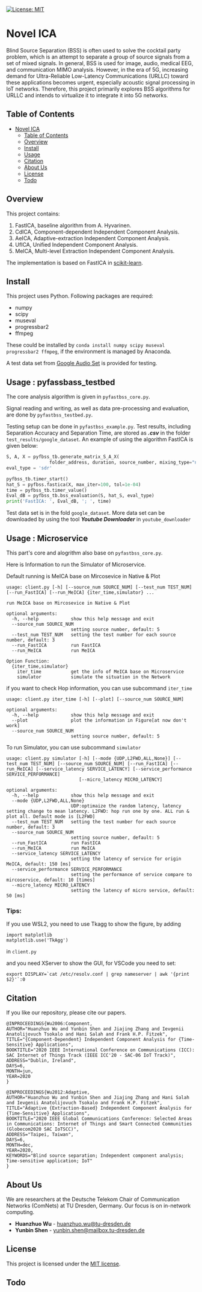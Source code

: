 [![License: MIT](https://img.shields.io/badge/License-MIT-yellow.svg)](https://opensource.org/licenses/MIT)

# Novel ICA
Blind Source Separation (BSS) is often used to solve the cocktail party problem, which is an attempt to separate a group of source signals from a set of mixed signals.
In general, BSS is used for image, audio, medical EEG, and communication MIMO analysis.
However, in the era of 5G, increasing demand for Ultra-Reliable Low-Latency Communications (URLLC) toward these applications becomes urgent, especially acoustic signal processing in IoT networks. Therefore, this project primarily explores BSS algorithms for URLLC and intends to virtualize it to integrate it into 5G networks.

## Table of Contents

- [Novel ICA](#novel-ica)
  - [Table of Contents](#table-of-contents)
  - [Overview](#overview)
  - [Install](#install)
  - [Usage](#usage)
  - [Citation](#citation)
  - [About Us](#about-us)
  - [License](#license)
  - [Todo](#todo)

## Overview
This project contains:
1. FastICA, baseline algorithm from A. Hyvarinen.
2. CdICA, Component-dependent Independent Component Analysis.
3. AeICA, Adaptive-extraction Independent Component Analysis.
4. UfICA, Unified Independent Component Analysis.
5. MeICA, Multi-level Extraction Independent Component Analysis.

The implementation is based on FastICA in [scikit-learn](https://scikit-learn.org/stable/). 

## Install 
This project uses Python. Following packages are required:
- numpy
- scipy
- museval
- progressbar2
- ffmpeg

These could be installed by `conda install numpy scipy museval progressbar2 ffmpeg`, if the environment is managed by Anaconda.

A test data set from [Google Audio Set](https://research.google.com/audioset/) is provided for testing.

## Usage : pyfassbass_testbed
The core analysis algorithm is given in `pyfastbss_core.py`.

Signal reading and writing, as well as data pre-processing and evaluation, are done by `pyfastbss_testbed.py`.

Testing setup can be done in `pyfastbss_example.py`. Test results, including Separation Accuracy and Separation Time, are stored as ***.csv*** in the folder `test_results/google_dataset`. An example of using the algorithm FastICA is given below:
```python
S, A, X = pyfbss_tb.generate_matrix_S_A_X(
                folder_address, duration, source_number, mixing_type="normal", max_min=(1, 0.01), mu_sigma=(0, 1))
eval_type = 'sdr'

pyfbss_tb.timer_start()
hat_S = pyfbss.fastica(X, max_iter=100, tol=1e-04)
time = pyfbss_tb.timer_value()
Eval_dB = pyfbss_tb.bss_evaluation(S, hat_S, eval_type)
print('FastICA: ', Eval_dB, '; ', time)
```

Test data set is in the fold `google_dataset`. More data set can be downloaded by using the tool ***Youtube Downloader*** in `youtube_downloader`
## Usage : Microservice
This part's core and alogrithm also base on `pyfastbss_core.py`.

Here is Information to run the Simulator of Microservice. 

Default running is MeICA base on Mircosevice in Native & Plot
```
usage: client.py [-h] [--source_num SOURCE_NUM] [--test_num TEST_NUM] [--run_FastICA] [--run_MeICA] {iter_time,simulator} ...

run MeICA base on Mircosevice in Native & Plot

optional arguments:
  -h, --help            show this help message and exit
  --source_num SOURCE_NUM
                        setting source number, default: 5
  --test_num TEST_NUM   setting the test number for each source number, default: 3
  --run_FastICA         run FastICA
  --run_MeICA           run MeICA

Option Function:
  {iter_time,simulator}
    iter_time           get the info of MeICA base on Microservice
    simulator           simulate the situation in the Network
```

if you want to check Hop information, you can use subcommand `iter_time`
```
usage: client.py iter_time [-h] [--plot] [--source_num SOURCE_NUM]

optional arguments:
  -h, --help            show this help message and exit
  --plot                plot the information in Figure[at now don't work]
  --source_num SOURCE_NUM
                        setting source number, default: 5

```
To run Simulator, you can use subcommand `simulator`
```
usage: client.py simulator [-h] [--mode {UDP,L2FWD,ALL,None}] [--test_num TEST_NUM] [--source_num SOURCE_NUM] [--run_FastICA] [--run_MeICA] [--service_latency SERVICE_LATENCY] [--service_performance SERVICE_PERFORMANCE]
                           [--micro_latency MICRO_LATENCY]

optional arguments:
  -h, --help            show this help message and exit
  --mode {UDP,L2FWD,ALL,None}
                        UDP:optimaize the random latency, latency setting change to mean latency. L2FWD: hop run one by one. ALL run & plot all. Default mode is [L2FWD]
  --test_num TEST_NUM   setting the test number for each source number, default: 3
  --source_num SOURCE_NUM
                        setting source number, default: 5
  --run_FastICA         run FastICA
  --run_MeICA           run MeICA
  --service_latency SERVICE_LATENCY
                        setting the latency of service for origin MeICA, default: 150 [ms]
  --service_performance SERVICE_PERFORMANCE
                        setting the performance of service compare to mircoservice, default: 10 [times]
  --micro_latency MICRO_LATENCY
                        setting the latency of micro service, default: 50 [ms]
```

### Tips:
If you use WSL2, you need to use Tkagg to show the figure, by adding
```
import matplotlib 
matplotlib.use('TkAgg')
```
in `client.py`

and you need XServer to show the GUI, for VSCode you need to set:
```
export DISPLAY=`cat /etc/resolv.conf | grep nameserver | awk '{print $2}'`:0
```

## Citation

If you like our repository, please cite our papers.

``` 
@INPROCEEDINGS{Wu2006:Component,
AUTHOR="Huanzhuo Wu and Yunbin Shen and Jiajing Zhang and Ievgenii Anatolijovuch Tsokalo and Hani Salah and Frank H.P. Fitzek",
TITLE="{Component-Dependent} Independent Component Analysis for {Time-Sensitive} Applications",
BOOKTITLE="2020 IEEE International Conference on Communications (ICC): SAC Internet of Things Track (IEEE ICC'20 - SAC-06 IoT Track)",
ADDRESS="Dublin, Ireland",
DAYS=6,
MONTH=jun,
YEAR=2020
}
```

```
@INPROCEEDINGS{Wu2012:Adaptive,
AUTHOR="Huanzhuo Wu and Yunbin Shen and Jiajing Zhang and Hani Salah and Ievgenii Anatolijovuch Tsokalo and Frank H.P. Fitzek",
TITLE="Adaptive {Extraction-Based} Independent Component Analysis for {Time-Sensitive} Applications",
BOOKTITLE="2020 IEEE Global Communications Conference: Selected Areas in Communications: Internet of Things and Smart Connected Communities (Globecom2020 SAC IoTSCC)",
ADDRESS="Taipei, Taiwan",
DAYS=6,
MONTH=dec,
YEAR=2020,
KEYWORDS="Blind source separation; Independent component analysis; Time-sensitive application; IoT"
}
```
## About Us

We are researchers at the Deutsche Telekom Chair of Communication Networks (ComNets) at TU Dresden, Germany. Our focus is on in-network computing.

* **Huanzhuo Wu** - huanzhuo.wu@tu-dresden.de
* **Yunbin Shen** - yunbin.shen@mailbox.tu-dresden.de

## License

This project is licensed under the [MIT license](./LICENSE).

## Todo
